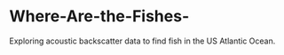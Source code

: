 # Where-Are-the-Fishes-
Exploring acoustic backscatter data to find fish in the US Atlantic Ocean. 
